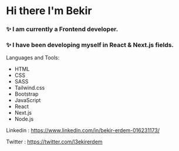 # Hi there I'm Bekir

### ✨ I am currently a Frontend developer.

### ✨ I have been developing myself in React & Next.js fields.

Languages and Tools:

- HTML
- CSS
- SASS
- Tailwind.css
- Bootstrap
- JavaScript
- React
- Next.js
- Node.js

Linkedin : https://www.linkedin.com/in/bekir-erdem-016231173/

Twitter : https://twitter.com/l3ekirerdem
